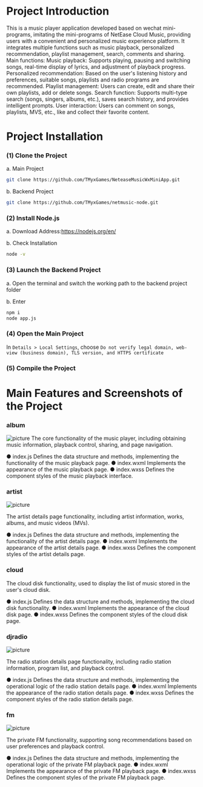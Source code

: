 # Project Introduction
This is a music player application developed based on wechat mini-programs, imitating the mini-programs of NetEase Cloud Music, providing users with a convenient and personalized music experience platform. It integrates multiple functions such as music playback, personalized recommendation, playlist management, search, comments and sharing.
Main functions:
Music playback: Supports playing, pausing and switching songs, real-time display of lyrics, and adjustment of playback progress.
Personalized recommendation: Based on the user's listening history and preferences, suitable songs, playlists and radio programs are recommended.
Playlist management: Users can create, edit and share their own playlists, add or delete songs.
Search function: Supports multi-type search (songs, singers, albums, etc.), saves search history, and provides intelligent prompts.
User interaction: Users can comment on songs, playlists, MVS, etc., like and collect their favorite content.
<!--by Lxd -->


<!-- by Meng YiXin -->
# Project Installation

### (1) Clone the Project

a. Main Project
```bash
git clone https://github.com/TMyxGames/NeteaseMusicWxMiniApp.git
```

b. Backend Project
```bash
git clone https://github.com/TMyxGames/netmusic-node.git
```

### (2) Install Node.js

a. Download Address:https://nodejs.org/en/

b. Check Installation
```bash
node -v
```

### (3) Launch the Backend Project

a. Open the terminal and switch the working path to the backend project folder

b. Enter
```bash
npm i
node app.js
```
### (4) Open the Main Project

In ```Details > Local Settings```, choose ```Do not verify legal domain, web-view (business domain), TLS version, and HTTPS certificate```

### (5) Compile the Project

# Main Features and Screenshots of the Project

<!-- by Meng Yixin -->
### album

![picture](picture/QQ20250510-034959.jpg)
The core functionality of the music player, including obtaining music information, playback control, sharing, and page navigation.

● index.js
    Defines the data structure and methods, implementing the functionality of the music playback page.
● index.wxml
    Implements the appearance of the music playback page.
● index.wxss
    Defines the component styles of the music playback interface.

### artist

![picture](picture/QQ20250510-041120.jpg)

The artist details page functionality, including artist information, works, albums, and music videos (MVs).

● index.js
    Defines the data structure and methods, implementing the functionality of the artist details page.
● index.wxml
    Implements the appearance of the artist details page.
● index.wxss
    Defines the component styles of the artist details page.

### cloud
The cloud disk functionality, used to display the list of music stored in the user's cloud disk.

● index.js
    Defines the data structure and methods, implementing the cloud disk functionality.
● index.wxml
    Implements the appearance of the cloud disk page.
● index.wxss
    Defines the component styles of the cloud disk page.

### djradio

![picture](picture/QQ20250510-182955.jpg)

The radio station details page functionality, including radio station information, program list, and playback control.

● index.js
    Defines the data structure and methods, implementing the operational logic of the radio station details page.
● index.wxml
    Implements the appearance of the radio station details page.
● index.wxss
    Defines the component styles of the radio station details page.

### fm

![picture](picture/QQ20250510-183203.jpg)

The private FM functionality, supporting song recommendations based on user preferences and playback control.

● index.js
    Defines the data structure and methods, implementing the operational logic of the private FM playback page.
● index.wxml
    Implements the appearance of the private FM playback page.
● index.wxss
    Defines the component styles of the private FM playback page.


